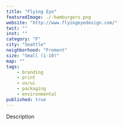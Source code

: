 ```yaml
---
title: "Flying Eye"
featuredImage: ./-hamburgers.png
website: "http://www.flyingeyedesign.com/"
twit: ""
inst: ""
category: "F"
city: "Seattle"
neighborhood: "Fremont"
size: "Small (1-10)"
map: ""
tags:
    - branding
    - print
    - ux/ui
    - packaging
    - environmental
published: true
---
```


Description
